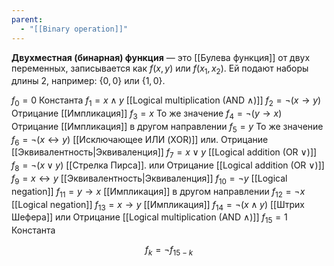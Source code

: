 ```yaml
---
parent:
  - "[[Binary operation]]"
---
```


**Двухместная (бинарная) функция** — это [[Булева функция]] от двух переменных, записывается как $f(x, y)$ или $f(x_1, x_2)$. Ей подают наборы длины 2, например: $\{0, 0\}$ или $\{1, 0\}$.


$f_0 =0$                 Константа
$f_1 =x∧y$           [[Logical multiplication (AND ∧)]]
$f_2 =¬(x→y)$    Отрицание [[Импликация]]
$f_3 =x$                 То же значение
$f_4 =¬(y→x)$    Отрицание [[Импликация]] в другом направлении
$f_5 =y$                 То же значение
$f_6 =¬(x↔y)$    [[Исключающее ИЛИ (XOR)]]     или.          Отрицание [[Эквивалентность|Эквиваленция]]
$f_7 =x∨y$           [[Logical addition (OR ∨)]]
$f_8 =¬(x∨y)$      [[Стрелка Пирса]].     или        Отрицание [[Logical addition (OR ∨)]]
$f_9 =x↔y$         [[Эквивалентность|Эквиваленция]]
$f_10 =¬y$             [[Logical negation]]
$f_11 =y→x$        [[Импликация]] в другом направлении
$f_12 =¬x$             [[Logical negation]]
$f_13 =x→y$        [[Импликация]]
$f_14 =¬(x∧y)$    [[Штрих Шефера]]       или        Отрицание [[Logical multiplication (AND ∧)]]
$f_15 =1$                Константа


$$f_k =¬f_{15−k}$$